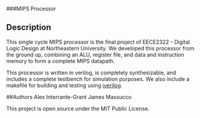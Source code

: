 ###MIPS Processor

## Description
This single cycle MIPS processor is the final project of EECE2322 - Digital
Logic Design at Northeastern University. We developed this processor from the
ground up, combining an ALU, register file, and data and instruction memory to
form a complete MIPS datapath.

This processor is written in verilog, is completely synthesizable, and includes
a complete testbench for simulation purposes. We also include a makefile for
building and testing using [iverilog](http://iverilog.icarus.com/).

##Authors
Alex Interrante-Grant
James Massucco

This project is open source under the MIT Public License.
